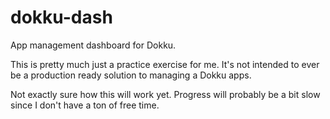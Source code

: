 # dokku-dash
App management dashboard for Dokku.

This is pretty much just a practice exercise for me. It's not intended to ever be a production ready solution to managing a Dokku apps.

Not exactly sure how this will work yet. Progress will probably be a bit slow since I don't have a ton of free time.
